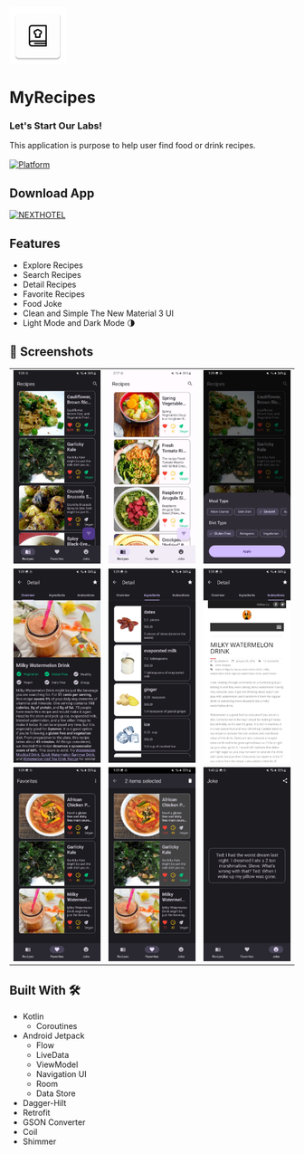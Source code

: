 <img src="media/logo.png" alt="next hotel logo" width="100"/>

# **MyRecipes**

### Let's Start Our Labs!

This application is purpose to help user find food or drink recipes.<br><br>
[![Platform](https://img.shields.io/badge/platform-Android-green.svg)](http://developer.android.com/index.html) 


## Download App

[![NEXTHOTEL](https://img.shields.io/badge/MyRecipes-APK-red.svg?style=for-the-badge&logo=android)](https://github.com/gonexwind/myrecipes/releases/download/v1.0.0/myrecipes-v1.0.0.apk)

## Features
- Explore Recipes
- Search Recipes
- Detail Recipes
- Favorite Recipes
- Food Joke
- Clean and Simple The New Material 3 UI
- Light Mode and Dark Mode 🌗

## 📸 Screenshots
||||
|:----------------------------------------:|:-----------------------------------------:|:-----------------------------------------: |
| ![](media/home.jpg) | ![](media/light.jpg) | ![](media/filter.jpg) |
| ![](media/detail.jpg) | ![](media/ingredients.jpg) | ![](media/instruction.jpg) |
| ![](media/favorite.jpg) | ![](media/selected.jpg) | ![](media/joke.jpg) |

## Built With 🛠
- Kotlin
    - Coroutines
- Android Jetpack
    - Flow
    - LiveData
    - ViewModel
    - Navigation UI
    - Room
    - Data Store
- Dagger-Hilt
- Retrofit
- GSON Converter
- Coil
- Shimmer
